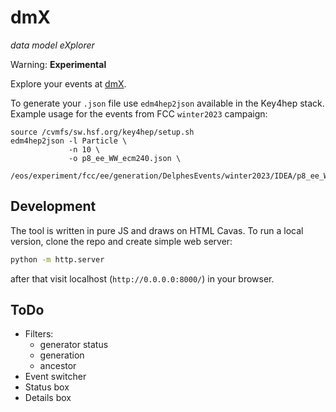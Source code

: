 # dmX
*data model eXplorer*

Warning: **Experimental**

Explore your events at [dmX](https://key4hep.github.io/dmx/).

To generate your `.json` file use `edm4hep2json` available in the Key4hep stack.
Example usage for the events from FCC `winter2023` campaign:
```
source /cvmfs/sw.hsf.org/key4hep/setup.sh
edm4hep2json -l Particle \
             -n 10 \
             -o p8_ee_WW_ecm240.json \
             /eos/experiment/fcc/ee/generation/DelphesEvents/winter2023/IDEA/p8_ee_WW_ecm240/events_059793334.root
```


## Development

The tool is written in pure JS and draws on HTML Cavas.
To run a local version, clone the repo and create simple web server:
```bash
python -m http.server
```
after that visit localhost (`http://0.0.0.0:8000/`) in your browser.

## ToDo

* Filters:
  * generator status
  * generation
  * ancestor
* Event switcher
* Status box
* Details box
